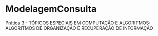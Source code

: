 # ModelagemConsulta
Prática 3 - TÓPICOS ESPECIAIS EM COMPUTAÇÃO E ALGORITMOS: ALGORITMOS DE ORGANIZAÇÃO E RECUPERAÇÃO DE INFORMAÇÃO
